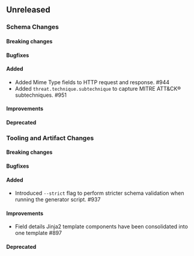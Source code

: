 <!-- When adding an entry to the Changelog:

- Please follow the Keep a Changelog: http://keepachangelog.com/ guidelines.
- Please insert your changelog line ordered by PR ID.
- Make sure you add your entry to the correct section (schema or tooling).

Thanks, you're awesome :-) -->

## Unreleased

### Schema Changes

#### Breaking changes

#### Bugfixes

#### Added

* Added Mime Type fields to HTTP request and response. #944
* Added `threat.technique.subtechnique` to capture MITRE ATT&CK® subtechniques. #951

#### Improvements

#### Deprecated

### Tooling and Artifact Changes

#### Breaking changes

#### Bugfixes

#### Added

* Introduced `--strict` flag to perform stricter schema validation when running the generator script. #937

#### Improvements

* Field details Jinja2 template components have been consolidated into one template #897

#### Deprecated


<!-- All empty sections:

## Unreleased

### Schema Changes
### Tooling and Artifact Changes

#### Breaking changes

#### Bugfixes

#### Added

#### Improvements

#### Deprecated

-->
